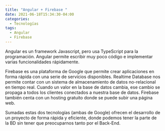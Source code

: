 ```yaml
---
title: "Angular + Firebase "
date: 2021-06-18T15:34:30-04:00
categories:
  - Tecnologías
tags:
  - Angular
  - Firebase
---
```


Angular es un framework Javascript, pero usa TypeScript para la programación. Angular permite escribir muy poco código e implementar varias funcionalidades rápidamente.

Firebase es una plataforma de Google que permite crear aplicaciones en forma rápida con una serie de servicios disponibles. Realtime Database nos permite contar con un sistema de almacenamiento de datos no-relacional en tiempo real. Cuando un valor en la base de datos cambia, ese cambio se propaga a todos los clientes conectados a nuestra base de datos.
Firebase también centa con un hosting gratuito donde se puede subir una página web.

Sumadas estas dos tecnologías (ambas de Google) ofrecen el desarrollo de un proyecto de forma rápida y eficiente, donde podemos tener la parte de la BD sin tener que preocuparnos tanto por el Back-End.
